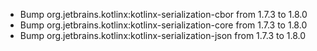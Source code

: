 - Bump org.jetbrains.kotlinx:kotlinx-serialization-cbor from 1.7.3 to 1.8.0
- Bump org.jetbrains.kotlinx:kotlinx-serialization-core from 1.7.3 to 1.8.0
- Bump org.jetbrains.kotlinx:kotlinx-serialization-json from 1.7.3 to 1.8.0

